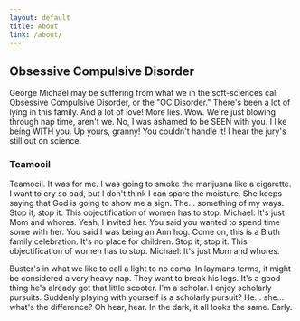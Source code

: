 ```yaml
---
layout: default
title: About
link: /about/
---
```


## Obsessive Compulsive Disorder

George Michael may be suffering from what we in the soft-sciences call Obsessive Compulsive Disorder, or the "OC Disorder." There's been a lot of lying in this family. And a lot of love! More lies. Wow. We're just blowing through nap time, aren't we. No, I was ashamed to be SEEN with you. I like being WITH you. Up yours, granny! You couldn't handle it! I hear the jury's still out on science.

### Teamocil

Teamocil. It was for me. I was going to smoke the marijuana like a cigarette. I want to cry so bad, but I don't think I can spare the moisture. She keeps saying that God is going to show me a sign. The… something of my ways. Stop it, stop it. This objectification of women has to stop. Michael: It's just Mom and whores. Yeah, I invited her. You said you wanted to spend time some with her. You said I was being an Ann hog. Come on, this is a Bluth family celebration. It's no place for children. Stop it, stop it. This objectification of women has to stop. Michael: It's just Mom and whores.

Buster's in what we like to call a light to no coma. In laymans terms, it might be considered a very heavy nap. They want to break his legs. It's a good thing he's already got that little scooter. I'm a scholar. I enjoy scholarly pursuits. Suddenly playing with yourself is a scholarly pursuit? He… she… what's the difference? Oh hear, hear. In the dark, it all looks the same. Early.